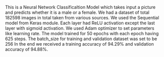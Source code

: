 This is a Neural Network Classificaltion Model which takes input a picture and predicts whether it is a male or a female.
We had a dataset of total 182598 images in total taken from various sources.
We used the Sequential model from Keras module. Each layer had ReLU activation except the last layer with sigmoid activation. We used Adam optimizer to set parameters like learning rate.
The model trained for 50 epochs with each epoch having 625 steps. The batch_size for training and validation dataset was set to be 256
In the end we received a training accuracy of 94.29% and validation accuracy of 94.88%.
